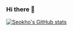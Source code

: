 ### Hi there 👋

[![Seokho's GitHub stats](https://github-readme-stats.vercel.app/api?username=seokho-son)](https://github.com/seokho-son/github-readme-stats)

<!--
**seokho-son/seokho-son** is a ✨ _special_ ✨ repository because its `README.md` (this file) appears on your GitHub profile.

Here are some ideas to get you started:

- 🔭 I’m currently working on ...
- 🌱 I’m currently learning ...
- 👯 I’m looking to collaborate on ...
- 🤔 I’m looking for help with ...
- 💬 Ask me about ...
- 📫 How to reach me: ...
- 😄 Pronouns: ...
- ⚡ Fun fact: ...
-->
